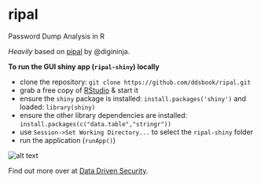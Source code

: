 ripal
=====

Password Dump Analysis in R

*Heavily* based on [pipal](https://github.com/digininja/pipal) by @digininja.

**To run the GUI shiny app (`ripal-shiny`) locally**

- clone the repository: `git clone https://github.com/ddsbook/ripal.git`
- grab a free copy of [RStudio](http://www.rstudio.com/) & start it
- ensure the `shiny` package is installed: `install.packages('shiny')` and loaded: `library(shiny)`
- ensure the other library dependencies are installed: `install.packages(c("data.table","stringr"))`
- use `Session->Set Working Directory...` to select the `ripal-shiny` folder
- run the application (`runApp()`)

![alt text](https://raw.github.com/ddsbook/ripal/master/ripal-shiny-screenshot.png "ripal-shiny screenshot")

Find out more over at [Data Driven Security](http://datadrivensecurity.info/blog/posts/2014/Feb/ripal/).
